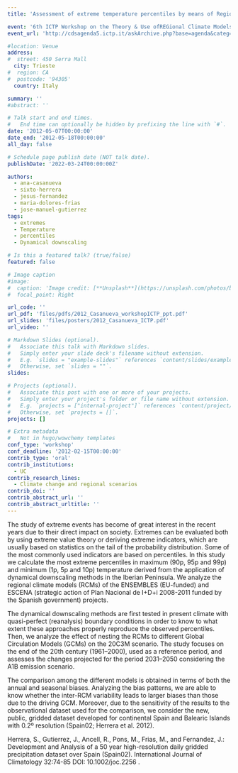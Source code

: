 ```yaml
---
title: 'Assessment of extreme temperature percentiles by means of Regional Climate Models'

event: '6th ICTP Workshop on the Theory & Use ofREGional Climate Models'
event_url: 'http://cdsagenda5.ictp.it/askArchive.php?base=agenda&categ=a11161&id=a11161/announcement'

#location: Venue
address:
#  street: 450 Serra Mall
  city: Trieste
#  region: CA
#  postcode: '94305'
  country: Italy

summary: ''
#abstract: ''

# Talk start and end times.
#   End time can optionally be hidden by prefixing the line with `#`.
date: '2012-05-07T00:00:00'
date_end: '2012-05-18T00:00:00'
all_day: false

# Schedule page publish date (NOT talk date).
publishDate: '2022-03-24T00:00:00Z'

authors: 
  - ana-casanueva
  - sixto-herrera
  - jesus-fernandez
  - maria-dolores-frias
  - jose-manuel-gutierrez
tags: 
  - extremes
  - Temperature
  - percentiles
  - Dynamical downscaling

# Is this a featured talk? (true/false)
featured: false

# Image caption
#image:
#  caption: 'Image credit: [**Unsplash**](https://unsplash.com/photos/bzdhc5b3Bxs)'
#  focal_point: Right

url_code: ''
url_pdf: 'files/pdfs/2012_Casanueva_workshopICTP_ppt.pdf'
url_slides: 'files/posters/2012_Casanueva_ICTP.pdf'
url_video: ''

# Markdown Slides (optional).
#   Associate this talk with Markdown slides.
#   Simply enter your slide deck's filename without extension.
#   E.g. `slides = "example-slides"` references `content/slides/example-slides.md`.
#   Otherwise, set `slides = ""`.
slides:

# Projects (optional).
#   Associate this post with one or more of your projects.
#   Simply enter your project's folder or file name without extension.
#   E.g. `projects = ["internal-project"]` references `content/project/deep-learning/index.md`.
#   Otherwise, set `projects = []`.
projects: []

# Extra metadata
#   Not in hugo/wowchemy templates
conf_type: 'workshop'
conf_deadline: '2012-02-15T00:00:00'
contrib_type: 'oral'
contrib_institutions: 
  - UC
contrib_research_lines: 
  - Climate change and regional scenarios
contrib_doi: ''
contrib_abstract_url: ''
contrib_abstract_urltitle: ''
---
```


The study of extreme events has become of great interest in the recent years due to their direct impact on society. Extremes can be evaluated both by using extreme value theory or deriving extreme indicators, which are usually based on statistics on the tail of the probability distribution. Some of the most commonly used indicators are based on percentiles. In this study we calculate the most extreme percentiles in maximum (90p, 95p and 99p) and minimum (1p, 5p and 10p) temperature derived from the application of dynamical downscaling methods in the Iberian Peninsula. We analyze the regional climate models (RCMs) of the ENSEMBLES (EU-funded) and ESCENA (strategic action of Plan Nacional de I+D+i 2008-2011 funded by the Spanish government) projects.

The dynamical downscaling methods are first tested in present climate with quasi-perfect (reanalysis) boundary conditions in order to know to what extent these approaches properly reproduce the observed percentiles. Then, we analyze the effect of nesting the RCMs to different Global Circulation Models (GCMs) on the 20C3M scenario. The study focuses on the end of the 20th century (1961–2000), used as a reference period, and assesses the changes projected for the period 2031–2050 considering the A1B emission scenario.

The comparison among the different models is obtained in terms of both the annual and seasonal biases. Analyzing the bias patterns, we are able to know whether the inter-RCM variability leads to larger biases than those due to the driving GCM. Moreover, due to the sensitivity of the results to the observational dataset used for the  comparison, we consider the new, public, gridded dataset developed for continental Spain and Balearic Islands with 0.2º resolution (Spain02; Herrera et al. 2012).


Herrera, S., Gutierrez, J., Ancell, R., Pons, M., Frias, M., and Fernandez, J.: Development and Analysis of a 50 year high-resolution daily gridded precipitation dataset over Spain (Spain02). International Journal of Climatology 32:74-85 DOI: 10.1002/joc.2256 .
